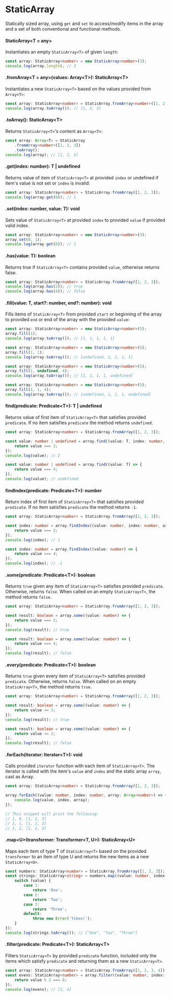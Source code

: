 # StaticArray
Statically sized array, using `get` and `set` to access/modify items in the array and a set of both conventional and functional methods.

#### StaticArray&lt;T = any&gt;
Instantiates an empty `StaticArray<T>` of given `length`:
```typescript
const array: StaticArray<number> = new StaticArray<number>(3);
console.log(array.length); // 3
```

#### .fromArray&lt;T = any&gt;(values: Array&lt;T&gt;): StaticArray&lt;T&gt;
Instantiates a new `StaticArray<T>` based on the values provided from `Array<T>`:
```typescript
const array: StaticArray<number> = StaticArray.fromArray<number>([1, 2, 3]);
console.log(array.toArray()); // [1, 2, 3]
```

#### .toArray(): StaticArray&lt;T&gt;
Returns `StaticArray<T>`'s content as `Array<T>`:
```typescript
const array: Array<T> = StaticArray
    .fromArray<number>([1, 2, 3])
    .toArray();
console.log(array); // [1, 2, 3]
```

#### .get(index: number): T | undefined
Returns value of item of `StaticArray<T>` at provided `index` or undefined if item's value is not set or `index` is invalid:
```typescript
const array: StaticArray<number> = StaticArray.fromArray([1, 2, 3]);
console.log(array.get(0)); // 1
```

#### .set(index: number, value: T): void
Sets value of `StaticArray<T>` at provided `index` to provided `value` if provided valid index.
```typescript
const array: StaticArray<number> = new StaticArray<number>(3);
array.set(0, 1);
console.log(array.get(0)); // 1
```

#### .has(value: T): boolean
Returns true if `StaticArray<T>` contains provided `value`, otherwise returns false.
```typescript
const array: StaticArray<number> = StaticArray.fromArray([1, 2, 3]);
console.log(array.has(2)); // true
console.log(array.has(4)); // false
```

#### .fill(value: T, start?: number, end?: number): void
Fills items of `StaticArray<T>` from provided `start` or beginning of the array to provided `end` or end of the array with the provided `value`:
```typescript
const array: StaticArray<number> = new StaticArray<number>(5);
array.fill(1);
console.log(array.toArray()); // [1, 1, 1, 1, 1]

const array: StaticArray<number> = new StaticArray<number>(5);
array.fill(1, 1);
console.log(array.toArray()); // [undefined, 1, 1, 1, 1]

const array: StaticArray<number> = new StaticArray<number>(5);
array.fill(1, undefined, 4);
console.log(array.toArray()); // [1, 1, 1, 1, undefined]

const array: StaticArray<number> = new StaticArray<number>(5);
array.fill(1, 1, 4);
console.log(array.toArray()); // [undefined, 1, 1, 1, undefined]
```

#### find(predicate: Predicate&lt;T&gt;): T | undefined
Returns value of first item of `StaticArray<T>` that satisfies provided `predicate`. If no item satisfies `predicate` the method returns `undefined`.
```typescript
const array: StaticArray<number> = StaticArray.fromArray([1, 2, 3]);

const value: number | undefined = array.find((value: T, index: number, array: Array<number>): boolean => {
    return value === 2;
});
console.log(value); // 2

const value: number | undefined = array.find((value: T) => {
    return value === 4;
});
console.log(value); // undefined
```

#### findIndex(predicate: Predicate&lt;T&gt;): number
Return index of first item of `StaticArray<T>` that satisfies provided `predicate`. If no item satisfies `predicate` the method returns `-1`.
```typescript
const array: StaticArray<number> = StaticArray.fromArray([1, 2, 3]);

const index: number = array.findIndex((value: number, index: number, array: Array<number>): boolean => {
    return value === 2;
});
console.log(index); // 1

const index: number = array.findIndex((value: number) => { 
    return value === 4;
});
console.log(index); // -1
```

#### .some(predicate: Predicate&lt;T&gt;): boolean
Returns `true` given any item of `StaticArray<T>` satisfies provided `predicate`. Otherwise, returns `false`. When called on an empty `StaticArray<T>`, the method returns `false`.
```typescript
const array: StaticArray<number> = StaticArray.fromArray([1, 2, 3]);

const result: boolean = array.some((value: number) => {
    return value === 2;
});
console.log(result); // true

const result: boolean = array.some((value: number) => {
    return value === 4;
});
console.log(result); // false
```

#### .every(predicate: Predicate&lt;T&gt;): boolean
Returns `true` given every item of `StaticArray<T>` satisfies provided `predicate`. Otherwise, returns `false`. When called on an empty `StaticArray<T>`, the method returns `true`.
```typescript
const array: StaticArray<number> = StaticArray.fromArray([1, 2, 3]);

const result: boolean = array.some((value: number) => {
    return value <= 3;
});
console.log(result); // true

const result: boolean = array.some((value: number) => {
    return value <= 2;
});
console.log(result); // false
```

#### .forEach(iterator: Iterator&lt;T&gt;): void
Calls provided `iterator` function with each item of `StaticArray<T>`. The iterator is called with the item's `value` and `index` and the static array `array`, cast as Array<T>.
```typescript
const array: StaticArray<number> = StaticArray.fromArray([1, 2, 3]);

array.forEach((value: number, index: number, array: Array<number>) => {
    console.log(value, index, array);
});

// This snippet will print the following:
// 1, 0, [1, 2, 3]
// 2, 1, [1, 2, 3]
// 3, 2, [1, 2, 3]
```

#### .map&lt;U&gt;(transformer: Transformer&lt;T, U&gt;): StaticArray&lt;U&gt;
Maps each item of type T of `StaticArray<T>` based on the provided `transformer` to an item of type U and returns the new items as a new `StaticArray<U>`.
```typescript
const numbers: StaticArray<number> = StaticArray.fromArray([1, 2, 3]);
const strings: StaticArray<string> = numbers.map((value: number, index: number, array: Array<T>) => {
    switch (value) {
        case 1:
            return 'One';
        case 2:
            return 'Two';
        case 3:
            return 'Three';
        default:
            throw new Error('Yikes!');
    }
});
console.log(strings.toArray()); // ["One", "Two", "Three"]
```

#### .filter(predicate: Predicate&lt;T&gt;): StaticArray&lt;T&gt;
Filters `StaticArray<T>` by provided `predicate` function, included only the items which satisfy `predicate` and returning them as a new `StaticArray<T>`.

```typescript
const array: StaticArray<number> = StaticArray.fromArray([1, 2, 3, 4]);
const evens: StaticArray<number> = array.filter((value: number, index: number, array: Array<number>) => {
    return value % 2 === 0;
});
console.log(evens); // [2, 4]
```
